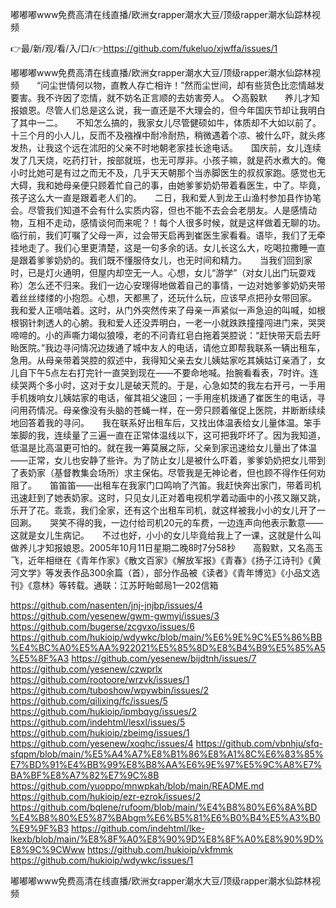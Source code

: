 嘟嘟嘟www免费高清在线直播/欧洲女rapper潮水大豆/顶级rapper潮水仙踪林视频

👉最/新/观/看/入/口/👉https://github.com/fukeluo/xjwffa/issues/1

嘟嘟嘟www免费高清在线直播/欧洲女rapper潮水大豆/顶级rapper潮水仙踪林视频　　“问尘世情何以物，直教人存亡相许！”然而尘世间，却有些货色比恋情越发要害。我不许因了恋情，就不妨名正言顺的去妨害旁人。
◇高毅默　　养儿才知报娘恩。尽管人们总是这么说，我一直还是不大理会的，但今年国庆节却让我明白了其中一二。　　不知怎么搞的，我家女儿尽管健硕如牛，体质却不大如以前了。十三个月的小人儿，反而不及襁褓中耐冷耐热，稍微遇着个凉、被什么吓，就头疼发热，让我这个远在沭阳的父亲不时地朝老家挂长途电话。　　国庆前，女儿连续发了几天烧，吃药打针，按部就班，也无可厚非。小孩子嘛，就是药水煮大的。俺小时比她可是有过之而无不及，几乎天天朝那个当赤脚医生的叔叔家跑。感觉也无大碍，我和她母亲便只顾着忙自己的事，由她爹爹奶奶带着看医生，中了。毕竟，孩子这么大一直是跟着老人们的。　　二日，我和爱人到龙王山渔村参加县作协笔会。尽管我们知道不会有什么实质内容，但也不能不去会会老朋友。人是感情动物，互相不走动，感情谈何而来呢？！每个人很多时候，就是这样做着无聊的功。临行前，我们叮嘱了父母一声，过会带天启再到崔医生家看看。语毕，我们了无牵挂地走了。我们心里更清楚，这是一句多余的话。女儿长这么大，吃喝拉撒睡一直是跟着爹爹奶奶的。我们既不懂服侍女儿，也无时间和精力。　　当我们回到家时，已是灯火通明，但屋内却空无一人。心想，女儿“游学”（对女儿出门玩耍戏称）怎么还不归来。我们一边心安理得地做着自己的事情，一边对她爹爹奶奶夹带着丝丝缕缕的小抱怨。心想，天都黑了，还玩什么玩，应该早点把孙女带回家。　　我和爱人正嘀咕着。这时，从门外突然传来了母亲一声紧似一声急迫的叫喊，如根根钢针刺透人的心腑。我和爱人还没弄明白，一老一小就跌跌撞撞闯进门来，哭哭啼啼的。小的声嘶力竭似狼嚎，老的不问青红皂白拖着哭腔说：“赶快带天启去盱眙医院。”我边寻问情况边拨通了城中友人的电话，请他立即帮我联系一辆出租车，急用。从母亲带着哭腔的叙述中，我得知父亲去女儿姨姑家吃其姨姑订亲酒了，女儿自下午5点左右打完针一直哭到现在——不要命地喊。抬腕看看表，7时许。连续哭两个多小时，这对于女儿是破天荒的。于是，心急如焚的我左右开弓，一手用手机拨响女儿姨姑家的电话，催其祖父速回；一手用座机拨通了崔医生的电话，寻问用药情况。母亲像没有头脑的苍蝇一样，在一旁只顾着催促上医院，并断断续续地回答着我的寻问。　　我在联系好出租车后，又找出体温表给女儿量体温。笨手笨脚的我，连续量了三遍一直在正常体温线以下，这可把我吓坏了。因为我知道，低温是比高温更可怕的。就在我一筹莫展之际，父亲到家迅速给女儿量出了体温——正常，女儿也安静了些许。为了防止女儿是被什么吓着，爹爹奶奶把女儿带到了表奶家（基督教集会场所）求主保佑。尽管我是无神论者，但也顾不得作任何劝阻了。　　笛笛笛——出租车在我家门口鸣响了汽笛。我赶快奔出家门，带着司机迅速赶到了她表奶家。这时，只见女儿正对着电视机学着动画中的小孩又蹦又跳，乐开了花。乖乖，我们全家，还有这个出租车司机，就这样被我小小的女儿开了一回涮。　　哭笑不得的我，一边付给司机20元的车费，一边连声向他表示歉意——这就是女儿生病记。　　不过也好，小小的女儿毕竟给我上了一课，这就是什么叫做养儿才知报娘恩。2005年10月11日星期二晚8时7分58秒　　高毅默，又名高玉飞，近年相继在《青年作家》《散文百家》《解放军报》《青春》《扬子江诗刊》《黄河文学》等发表作品300余篇（首），部分作品被《读者》《青年博览》《小品文选刊》《意林》等转载。通联：江苏盱眙邮局1—202信箱


https://github.com/nasenten/jnj-jnjbp/issues/4
https://github.com/yesenew/gwm-gwmyj/issues/3
https://github.com/bugerse/zcgvxo/issues/6
https://github.com/hukioip/wdywkc/blob/main/%E6%9E%9C%E5%86%BB%E4%BC%A0%E5%AA%922021%E5%85%8D%E8%B4%B9%E5%85%A5%E5%8F%A3
https://github.com/yesenew/bijdtnh/issues/7
https://github.com/yesenew/czwprlx
https://github.com/rootoore/wrzvk/issues/1
https://github.com/tuboshow/wpywbin/issues/2
https://github.com/qilixing/fc/issues/5
https://github.com/hukioip/ipmbqyg/issues/2
https://github.com/indehtml/lesxl/issues/5
https://github.com/hukioip/zbeimg/issues/1
https://github.com/yesenew/xoqhc/issues/4
https://github.com/vbnhju/sfq-sfqpm/blob/main/%E5%A4%A7%E8%B1%86%E8%A1%8C%E6%83%85%E7%BD%91%E4%BB%99%E8%B8%AA%E6%9E%97%E5%9C%A8%E7%BA%BF%E8%A7%82%E7%9C%8B
https://github.com/yuoppo/mnwpkah/blob/main/README.md
https://github.com/hukioip/ezr-ezrok/issues/2
https://github.com/bqlene/rufoom/blob/main/%E4%B8%80%E6%8A%BD%E4%B8%80%E5%87%BAbgm%E6%B5%81%E6%B0%B4%E5%A3%B0%E9%9F%B3
https://github.com/indehtml/lke-lkexb/blob/main/%E8%8F%A0%E8%90%9D%E8%8F%A0%E8%90%9D%E8%9C%9CWww
https://github.com/hukioip/vkfmmk
https://github.com/hukioip/wdywkc/issues/1

嘟嘟嘟www免费高清在线直播/欧洲女rapper潮水大豆/顶级rapper潮水仙踪林视频
